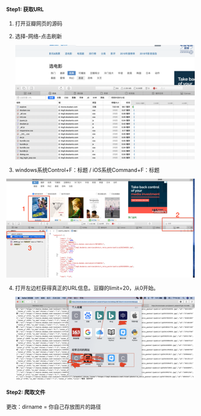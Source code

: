 #### Step1: 获取URL

1. 打开豆瓣网页的源码

2. 选择-网络-点击刷新

   ![](https://github.com/cucJ2014/Spider/blob/master/1.png)

3.  windows系统Control+F：标题  /  iOS系统Command+F：标题

   ![](https://github.com/cucJ2014/Spider/blob/master/2.png)

4. 打开左边栏获得真正的URL信息。豆瓣的limit=20，从0开始。

   ![](https://github.com/cucJ2014/Spider/blob/master/3.png)

#### Step2: 爬取文件

更改：dirname =  你自己存放图片的路径

